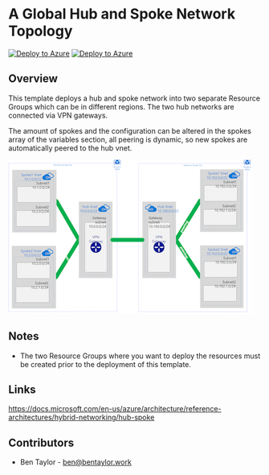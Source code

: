 # A Global Hub and Spoke Network Topology

[![Deploy to Azure](http://azuredeploy.net/deploybutton.png)](https://portal.azure.com/#create/Microsoft.Template/uri/https%3A%2F%2Fraw.githubusercontent.com%2Fbentaylorwork%2Fazure-arm-templates%2Fmaster%2Fvnet-hub-spoke-multi-region-multi-resource-group%2Fazuredeploy.json)
[![Deploy to Azure](http://armviz.io/visualizebutton.png)](http://armviz.io/#/?load=https%3A%2F%2Fraw.githubusercontent.com%2Fbentaylorwork%2Fazure-arm-templates%2Fmaster%2Fvnet-hub-spoke-multi-region-multi-resource-group%2Fazuredeploy.json)

## Overview
This template deploys a hub and spoke network into two separate Resource Groups which can be in different regions. The two hub networks are connected via VPN gateways.

The amount of spokes and the configuration can be altered in the spokes array of the variables section, all peering is dynamic, so new spokes are automatically peered to the hub vnet.

![alt text](images/network-hub-spoke-vpn-gw.png "Topology")

## Notes
* The two Resource Groups where you want to deploy the resources must be created prior to the deployment of this template.

## Links
https://docs.microsoft.com/en-us/azure/architecture/reference-architectures/hybrid-networking/hub-spoke

## Contributors
* Ben Taylor - ben@bentaylor.work